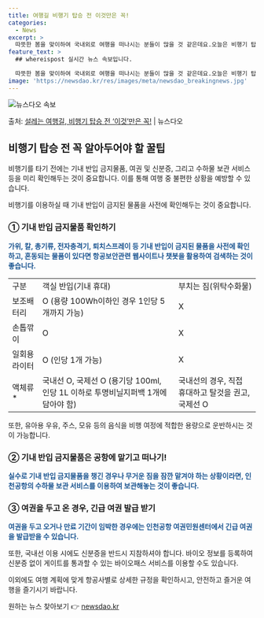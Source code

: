 ```yaml
---
title: 여행길 비행기 탑승 전 이것만은 꼭!
categories:
  - News
excerpt: >
  따뜻한 봄을 맞이하여 국내외로 여행을 떠나시는 분들이 많을 것 같은데요.오늘은 비행기 탑승 전 기내 반입 금…
feature_text: >
  ## whereispost 실시간 뉴스 속보입니다.

  따뜻한 봄을 맞이하여 국내외로 여행을 떠나시는 분들이 많을 것 같은데요.오늘은 비행기 탑승 전 기내 반입 금…
image: 'https://newsdao.kr/res/images/meta/newsdao_breakingnews.jpg'
---
```


![뉴스다오 속보](https://newsdao.kr/res/images/meta/newsdao_breakingnews.jpg)

<p>출처: <a href="https://newsdao.kr/3631" rel="dofollow">설레는 여행길, 비행기 탑승 전 ‘이것’만은 꼭!</a> | 뉴스다오</p>

<h2 data-ke-size="size26">비행기 탑승 전 꼭 알아두어야 할 꿀팁</h2>
비행기를 타기 전에는 기내 반입 금지물품, 여권 및 신분증, 그리고 수하물 보관 서비스 등을 미리 확인해두는 것이 중요합니다. 이를 통해 여행 중 불편한 상황을 예방할 수 있습니다.

<p data-ke-size="size16">비행기를 이용하실 때 기내 반입이 금지된 물품을 사전에 확인해두는 것이 중요합니다.</p>

<h3>① 기내 반입 금지물품 확인하기</h3>
<b><span style="color: #1a5490;">가위, 칼, 총기류, 전자충격기, 퇴치스프레이 등 기내 반입이 금지된 물품을 사전에 확인하고, 혼동되는 물품이 있다면 항공보안관련 웹사이트나 챗봇을 활용하여 검색하는 것이 좋습니다.</span></b>
<table>
	<tr>
		<td>구분</td>
		<td>객실 반입(기내 휴대)</td>
		<td>부치는 짐(위탁수화물)</td>
	</tr>
	<tr>
		<td>보조배터리</td>
		<td>O (용량 100Wh이하인 경우 1인당 5개까지 가능)</td>
		<td>X</td>
	</tr>
	<tr>
		<td>손톱깎이</td>
		<td>O</td>
		<td>X</td>
	</tr>
	<tr>
		<td>일회용 라이터</td>
		<td>O (인당 1개 가능)</td>
		<td>X</td>
	</tr>
	<tr>
		<td>액체류*</td>
		<td>국내선 O, 국제선 O (용기당 100ml, 인당 1L 이하로 투명비닐지퍼백 1개에 담아야 함)</td>
		<td>국내선의 경우, 직접 휴대하고 탈것을 권고, 국제선 O</td>
	</tr>
</table>

<p data-ke-size="size16">또한, 유아용 우유, 주스, 모유 등의 음식을 비행 여정에 적합한 용량으로 운반하시는 것이 가능합니다.</p>

<h3>② 기내 반입 금지물품은 공항에 맡기고 떠나기!</h3>
<b><span style="color: #1a5490;">실수로 기내 반입 금지물품을 챙긴 경우나 무거운 짐을 잠깐 맡겨야 하는 상황이라면, 인천공항의 수하물 보관 서비스를 이용하여 보관해놓는 것이 좋습니다.</span></b>

<h3>③ 여권을 두고 온 경우, 긴급 여권 발급 받기</h3>
<b><span style="color: #1a5490;">여권을 두고 오거나 만료 기간이 임박한 경우에는 인천공항 여권민원센터에서 긴급 여권을 발급받을 수 있습니다.</span></b>
<p data-ke-size="size16">또한, 국내선 이용 시에도 신분증을 반드시 지참하셔야 합니다. 바이오 정보를 등록하여 신분증 없이 게이트를 통과할 수 있는 바이오패스 서비스를 이용할 수도 있습니다.</p>

<p data-ke-size="size16">이외에도 여행 계획에 맞게 항공사별로 상세한 규정을 확인하시고, 안전하고 즐거운 여행을 즐기시기 바랍니다.</p> 

원하는 뉴스 찾아보기 👉 <a href="https://newsdao.kr" rel="dofollow">newsdao.kr</a>


